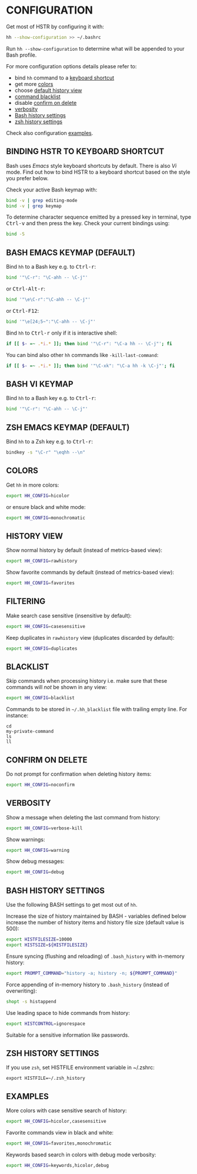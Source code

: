 CONFIGURATION
=============
Get most of HSTR by configuring it with:
```bash
hh --show-configuration >> ~/.bashrc
```
Run `hh --show-configuration` to determine what will be appended to your Bash profile.

For more configuration options details please refer to:

* bind `hh` command to a [keyboard shortcut](#binding-hh-to-keyboard-shortcut)
* get more [colors](#colors)
* choose [default history view](#history-view)
* [command blacklist](#blacklist)
* disable [confirm on delete](#confirm-on-delete)
* [verbosity](#verbosity)
* [Bash history settings](#bash-history-settings)
* [zsh history settings](#zsh-history-settings)

Check also configuration [examples](#examples).


BINDING HSTR TO KEYBOARD SHORTCUT
---------------------------------
Bash uses *Emacs* style keyboard shortcuts by default. There is
also *Vi* mode. Find out how to bind HSTR to a keyboard shortcut 
based on the style you prefer below.

Check your active Bash keymap with:
```bash
bind -v | grep editing-mode
bind -v | grep keymap
``` 

To determine character sequence emitted by a pressed key in 
terminal, type <kbd>Ctrl-v</kbd> and then press the key. Check your 
current bindings using:
```bash
bind -S
```


## BASH EMACS KEYMAP (DEFAULT)
Bind `hh` to a Bash key e.g. to <kbd>Ctrl-r</kbd>:
```bash
bind '"\C-r": "\C-ahh -- \C-j"'
```
or <kbd>Ctrl-Alt-r</kbd>:
```bash
bind '"\e\C-r":"\C-ahh -- \C-j"'
```
or <kbd>Ctrl-F12</kbd>:
```bash
bind '"\e[24;5~":"\C-ahh -- \C-j"'
```
Bind `hh` to <kbd>Ctrl-r</kbd> only if it is interactive shell:
```bash
if [[ $- =~ .*i.* ]]; then bind '"\C-r": "\C-a hh -- \C-j"'; fi
```
You can bind also other `hh` commands like `-kill-last-command`:
```bash
if [[ $- =~ .*i.* ]]; then bind '"\C-xk": "\C-a hh -k \C-j"'; fi
```


## BASH VI KEYMAP
Bind `hh` to a Bash key e.g. to <kbd>Ctrl-r</kbd>:
```bash
bind '"\C-r": "\C-ahh -- \C-j"'
```

## ZSH EMACS KEYMAP (DEFAULT)
Bind `hh` to a Zsh key e.g. to <kbd>Ctrl-r</kbd>:
```bash
bindkey -s "\C-r" "\eqhh --\n"
```


COLORS
------
Get `hh` in more colors:
```bash
export HH_CONFIG=hicolor
```
or ensure black and white mode:
```bash
export HH_CONFIG=monochromatic
```


HISTORY VIEW
------------
Show normal history by default (instead of metrics-based view):
```bash
export HH_CONFIG=rawhistory
```
Show favorite commands by default (instead of metrics-based view):
```bash
export HH_CONFIG=favorites
```


FILTERING
---------
Make search case sensitive (insensitive by default):
```bash
export HH_CONFIG=casesensitive
```
Keep duplicates in `rawhistory` view (duplicates discarded by default):
```bash
export HH_CONFIG=duplicates
```


BLACKLIST
---------
Skip commands when processing history i.e. make sure that these commands
will *not* be shown in any view:
```bash
export HH_CONFIG=blacklist
```
Commands to be stored in `~/.hh_blacklist` file with trailing empty line. For instance:
```
cd
my-private-command
ls
ll
```
CONFIRM ON DELETE
-----------------
Do not prompt for confirmation when deleting history items:
```bash
export HH_CONFIG=noconfirm
```

VERBOSITY
---------
Show a message when deleting the last command from history:
```bash
export HH_CONFIG=verbose-kill
```
Show warnings:
```bash
export HH_CONFIG=warning
```
Show debug messages:
```bash
export HH_CONFIG=debug
```

BASH HISTORY SETTINGS
---------------------
Use the following BASH settings to get most out of `hh`.

Increase the size of history maintained by BASH - variables defined below increase the
number of history items and history file size (default value is 500):
```bash
export HISTFILESIZE=10000
export HISTSIZE=${HISTFILESIZE}
```
Ensure syncing (flushing and reloading) of `.bash_history` with in-memory
  history:
```bash
export PROMPT_COMMAND="history -a; history -n; ${PROMPT_COMMAND}"
```

Force appending of in-memory history to `.bash_history`
  (instead of overwriting):
```bash
shopt -s histappend
```

Use leading space to hide commands from history:
```bash
export HISTCONTROL=ignorespace
```
Suitable for a sensitive information like passwords.

ZSH HISTORY SETTINGS
--------------------
If you use `zsh`, set HISTFILE environment variable in ~/.zshrc:

```
export HISTFILE=~/.zsh_history
```


EXAMPLES
--------
More colors with case sensitive search of history:
```bash
export HH_CONFIG=hicolor,casesensitive
```
Favorite commands view in black and white:
```bash
export HH_CONFIG=favorites,monochromatic
```
Keywords based search in colors with debug mode verbosity:
```bash
export HH_CONFIG=keywords,hicolor,debug
```
